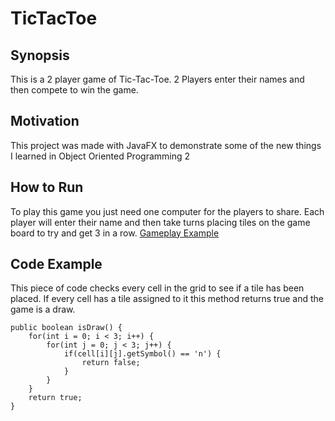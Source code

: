 # TicTacToe

## Synopsis
This is a 2 player game of Tic-Tac-Toe. 2 Players enter their names and then compete to win the game.

## Motivation
This project was made with JavaFX to demonstrate some of the new things I learned in Object Oriented Programming 2

## How to Run
To play this game you just need one computer for the players to share. 
Each player will enter their name and then take turns placing tiles on the game board to try and get 3 in a row.
[Gameplay Example](GamePlay.png)

## Code Example
This piece of code checks every cell in the grid to see if a tile has been placed. 
If every cell has a tile assigned to it this method returns true and the game is a draw.
```
public boolean isDraw() {
	for(int i = 0; i < 3; i++) {
		for(int j = 0; j < 3; j++) {
			if(cell[i][j].getSymbol() == 'n') {
				return false;
			}
		}
	}
	return true;
}
```

